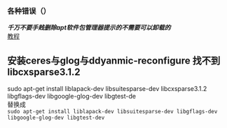 ### 各种错误（）
***千万不要手贱删除apt软件包管理器提示的不需要可以卸载的***  
[教程](https://dev.intelrealsense.com/docs/compiling-librealsense-for-linux-ubuntu-guide#install-librealsense2)

## 安装ceres与glog与ddyanmic-reconfigure 找不到libcxsparse3.1.2
sudo apt-get install liblapack-dev libsuitesparse-dev libcxsparse3.1.2 libgflags-dev libgoogle-glog-dev libgtest-de  
替换成  
`sudo apt-get install liblapack-dev libsuitesparse-dev libgflags-dev libgoogle-glog-dev libgtest-dev
`
